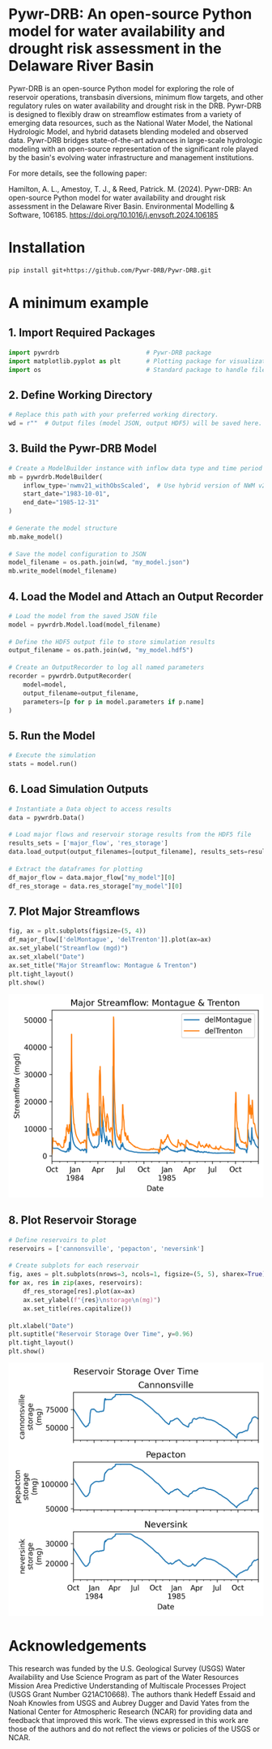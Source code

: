 # Pywr-DRB: An open-source Python model for water availability and drought risk assessment in the Delaware River Basin

Pywr-DRB is an open-source Python model for exploring the role of reservoir operations, transbasin diversions, minimum flow targets, and other regulatory rules on water availability and drought risk in the DRB. Pywr-DRB is designed to flexibly draw on streamflow estimates from a variety of emerging data resources, such as the National Water Model, the National Hydrologic Model, and hybrid datasets blending modeled and observed data. Pywr-DRB bridges state-of-the-art advances in large-scale hydrologic modeling with an open-source representation of the significant role played by the basin's evolving water infrastructure and management institutions.

For more details, see the following paper:

Hamilton, A. L., Amestoy, T. J., & Reed, Patrick. M. (2024). Pywr-DRB: An open-source Python model for water availability and drought risk assessment in the Delaware River Basin. Environmental Modelling & Software, 106185. https://doi.org/10.1016/j.envsoft.2024.106185

# Installation

```bash
pip install git+https://github.com/Pywr-DRB/Pywr-DRB.git
```

# A minimum example

## 1. Import Required Packages
```python
import pywrdrb                        # Pywr-DRB package 
import matplotlib.pyplot as plt       # Plotting package for visualizations
import os                             # Standard package to handle file paths
```

## 2. Define Working Directory
```python
# Replace this path with your preferred working directory.
wd = r""  # Output files (model JSON, output HDF5) will be saved here.
```

## 3. Build the Pywr-DRB Model
```python
# Create a ModelBuilder instance with inflow data type and time period
mb = pywrdrb.ModelBuilder(
    inflow_type='nwmv21_withObsScaled',  # Use hybrid version of NWM v2.1 inflow inputs
    start_date="1983-10-01",
    end_date="1985-12-31"
)

# Generate the model structure
mb.make_model()

# Save the model configuration to JSON
model_filename = os.path.join(wd, "my_model.json")
mb.write_model(model_filename)
```

## 4. Load the Model and Attach an Output Recorder
```python
# Load the model from the saved JSON file
model = pywrdrb.Model.load(model_filename)

# Define the HDF5 output file to store simulation results
output_filename = os.path.join(wd, "my_model.hdf5")

# Create an OutputRecorder to log all named parameters
recorder = pywrdrb.OutputRecorder(
    model=model,
    output_filename=output_filename,
    parameters=[p for p in model.parameters if p.name]
)
```

## 5. Run the Model
```python
# Execute the simulation
stats = model.run()
```

## 6. Load Simulation Outputs
```python
# Instantiate a Data object to access results
data = pywrdrb.Data()

# Load major flows and reservoir storage results from the HDF5 file
results_sets = ['major_flow', 'res_storage']
data.load_output(output_filenames=[output_filename], results_sets=results_sets)

# Extract the dataframes for plotting
df_major_flow = data.major_flow["my_model"][0]
df_res_storage = data.res_storage["my_model"][0]
```

## 7. Plot Major Streamflows
```python
fig, ax = plt.subplots(figsize=(5, 4))
df_major_flow[['delMontague', 'delTrenton']].plot(ax=ax)
ax.set_ylabel("Streamflow (mgd)")
ax.set_xlabel("Date")
ax.set_title("Major Streamflow: Montague & Trenton")
plt.tight_layout()
plt.show()
```
![](https://github.com/Pywr-DRB/Pywr-DRB/blob/cl_simple_run/docs/images/readme_streamflow.png)

## 8. Plot Reservoir Storage
```python
# Define reservoirs to plot
reservoirs = ['cannonsville', 'pepacton', 'neversink']

# Create subplots for each reservoir
fig, axes = plt.subplots(nrows=3, ncols=1, figsize=(5, 5), sharex=True)
for ax, res in zip(axes, reservoirs):
    df_res_storage[res].plot(ax=ax)
    ax.set_ylabel(f"{res}\nstorage\n(mg)")
    ax.set_title(res.capitalize())

plt.xlabel("Date")
plt.suptitle("Reservoir Storage Over Time", y=0.96)
plt.tight_layout()
plt.show()
```
![](https://github.com/Pywr-DRB/Pywr-DRB/blob/master/docs/images/readme_storage.png)

# Acknowledgements

This research was funded by the U.S. Geological Survey (USGS) Water Availability and Use Science Program as part of the Water Resources Mission Area Predictive Understanding of Multiscale Processes Project (USGS Grant Number G21AC10668). The authors thank Hedeff Essaid and Noah Knowles from USGS and Aubrey Dugger and David Yates from the National Center for Atmospheric Research (NCAR) for providing data and feedback that improved this work. The views expressed in this work are those of the authors and do not reflect the views or policies of the USGS or NCAR.
